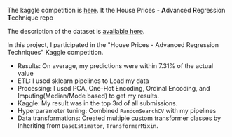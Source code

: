 The kaggle competition is <a href="https://www.kaggle.com/competitions/house-prices-advanced-regression-techniques">here</a>. It the House Prices - **A**dvanced **R**egression **T**echnique repo

The description of the dataset is [available here](https://wagon-public-datasets.s3.amazonaws.com/Machine%20Learning%20Datasets/ML_Houses_dataset_description.txt). 



In this project, I participated in the "House Prices - Advanced Regression Techniques" Kaggle competition. 

- Results: On average, my predictions were within 7.31% of the actual value
- ETL: I used sklearn pipelines to Load my data
- Processing: I used PCA, One-Hot Encoding, Ordinal Encoding, and Imputing(Median/Mode based) to get my results.
- Kaggle: My result was in the top 3rd of all submissions.
- Hyperparameter tuning: Combined `RandomSearchCV` with my pipelines
- Data transformations: Created multiple custom transformer classes by Inheriting from `BaseEstimator`, `TransformerMixin`.
